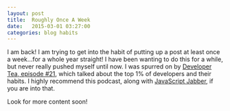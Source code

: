 ```yaml
---
layout: post
title:  Roughly Once A Week
date:   2015-03-01 03:27:00
categories: blog habits
---
```


I am back! I am trying to get into the habit of putting up a post at least once a week...for a whole year straight! I have been wanting to do this for a while, but never really pushed myself until now. I was spurred on by [Developer Tea, episode #21](https://www.developertea.com/episodes/7976), which talked about the top 1% of developers and their habits. I highly recommend this podcast, along with [JavaScript Jabber](http://devchat.tv/js-jabber), if you are into that.

Look for more content soon!

